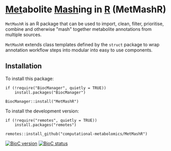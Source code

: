 # <u>Met</u>abolite <u>Mash</u>ing in <u>R</u> (MetMashR)

`MetMashR` is an R package that can be used to import, clean, filter, 
prioritise, combine and otherwise "mash" together metabolite annotations from 
multiple sources.

`MetMashR` extends class templates defined by the `struct` package to wrap 
annotation workflow steps into modular into easy to use components.

## Installation

To install this package:

```
if (!require("BiocManager", quietly = TRUE))
    install.packages("BiocManager")

BiocManager::install("MetMashR")
```

To install the development version:

```
if (!require("remotes", quietly = TRUE))
    install.packages("remotes")

remotes::install_github("computational-metabolomics/MetMashR")
```

<!-- badges: start -->
[![BioC version](https://img.shields.io/badge/dynamic/yaml?url=https%3A%2F%2Fbioconductor.org%2Fconfig.yaml&query=%24.release_version&label=Bioconductor)](http://www.bioconductor.org)
[![BioC status](http://www.bioconductor.org/shields/build/release/bioc/MetMasheR.svg)](https://bioconductor.org/checkResults/release/bioc-LATEST/MetMasheR)
<!-- badges: end -->
